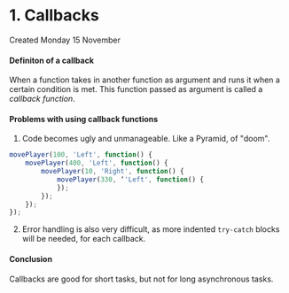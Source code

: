 # 1. Callbacks
Created Monday 15 November 

#### Definiton of a callback
When a function takes in another function as argument and runs it when a certain condition is met.
This function passed as argument is called a *callback function*.

#### Problems with using callback functions
1. Code becomes ugly and unmanageable. Like a Pyramid, of "doom".
```js
movePlayer(100, 'Left', function() {
	movePlayer(400, 'Left', function() {
		movePlayer(10, 'Right', function() {
			movePlayer(330, ‘'Left', function() {
			});
		});
	});
});
```
2. Error handling is also very difficult, as more indented ``try-catch`` blocks will be needed, for each callback.

#### Conclusion
Callbacks are good for short tasks, but not for long asynchronous tasks.

